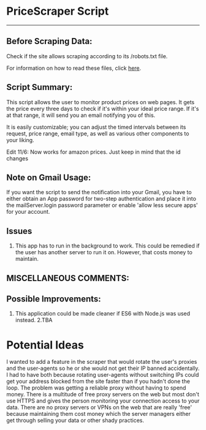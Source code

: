 # PriceScraper Script

***
## Before Scraping Data:
 Check if the site allows scraping according to its /robots.txt file. 

 For information on how to read these files, click [here](https://www.promptcloud.com/blog/how-to-read-and-respect-robots-file/).


## Script Summary:
 This script allows the user to monitor product prices on web pages. It gets the price every three days to check if it's within your ideal price range. If it's at that range, it will send you an email notifying you of this. 
 
 It is easily customizable; you can adjust the timed intervals between its request, price range, email type, as well as various other components to your liking. 
 
 Edit 11/6: Now works for amazon prices. Just keep in mind that the id changes

## Note on Gmail Usage:
If you want the script to send the notification into your Gmail, you have to either obtain an App password for two-step authentication and place it into the mailServer.login password parameter or enable 'allow less secure apps' for your account.

## Issues
1. This app has to run in the background to work. This could be remedied if the user has another server to run it on. However, that costs money to maintain.


## MISCELLANEOUS COMMENTS:
## Possible Improvements:
1. This application could be made cleaner if ES6 with Node.js was used instead.
2.TBA

# Potential Ideas 
I wanted to add a feature in the scraper that would rotate the user's proxies and the user-agents so he or she would not get their IP banned accidentally. I had to have both because rotating user-agents without switching IPs could get your address blocked from the site faster than if you hadn't done the loop.
The problem was getting a reliable proxy without having to spend money. There is a multitude of free proxy servers on the web but most don't use HTTPS and gives the person monitoring your connection access to your data. 
There are no proxy servers or VPNs on the web that are really 'free' because maintaining them cost money which the server managers either get through selling your data or other shady practices.
